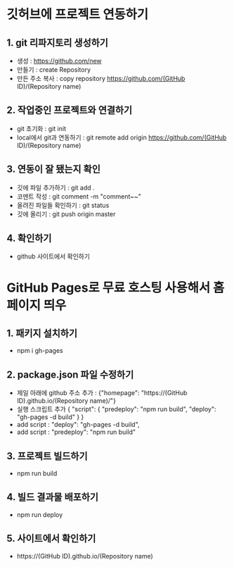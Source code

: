 # 깃허브에 프로젝트 연동하기
## 1. git 리파지토리 생성하기
 - 생성 : https://github.com/new
 - 만들기 : create Repository
 - 만든 주소 복사 : copy repository https://github.com/(GitHub ID)/(Repository name)

## 2. 작업중인 프로젝트와 연결하기  
 - git 초기화 : git init
 - local에서 git과 연동하기 : git remote add origin https://github.com/(GitHub ID)/(Repository name)
 
## 3. 연동이 잘 됐는지 확인
 - 깃에 파일 추가하기 : git add .
 - 코멘트 작성 : git comment -m "comment~~"
 - 올려진 파일들 확인하기 : git status
 - 깃에 올리기 : git push origin master

## 4. 확인하기
 - github 사이트에서 확인하기


# GitHub Pages로 무료 호스팅 사용해서 홈페이지 띄우
## 1. 패키지 설치하기
 - npm i gh-pages

## 2. package.json 파일 수정하기
 - 제일 아래에 github 주소 추가 : {"homepage": "https://(GitHub ID).github.io/(Repository name)/"}
 - 실행 스크립트 추가
   {
    "script": {
        "predeploy": "npm run build",
        "deploy": "gh-pages -d build"
    }
   }
- add script : "deploy": "gh-pages -d build",
- add script : "predeploy": "npm run build"

## 3. 프로젝트 빌드하기 
 - npm run build 
 
## 4. 빌드 결과물 배포하기 
 - npm run deploy

## 5. 사이트에서 확인하기
 - https://(GitHub ID).github.io/(Repository name)